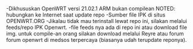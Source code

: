 -Dikhususkan OpenWRT versi 21.02.1 ARM bukan compilean NOTED: hubungkan ke Internet saat update repo
-Sumber file IPK di situs OPENWRT.ORG
-Jikalau tidak mau terinstall lewat repo ini, silakan melalui feeds/repo IPK Openwrt.
-file feeds nya ada di repo ini atau download file img.  untuk compile-an orang silakan download melalui Reyre atau forum forum openwrt di medsos terpercaya (biasanya udah terupdate reponya).
